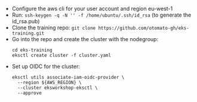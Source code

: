 
- Configure the aws cli for your user account and region eu-west-1
- Run: `ssh-keygen -q -N '' -f /home/ubuntu/.ssh/id_rsa` (to generate the id_rsa.pub)
- Clone the training repo: `git clone https://github.com/otomato-gh/eks-training.git`
- Go into the repo and create the cluster with the nodegroup:
    ```
    cd eks-training
    eksctl create cluster -f cluster.yaml
    ```
- Set up OIDC for the cluster: 
  ```
  eksctl utils associate-iam-oidc-provider \
    --region ${AWS_REGION} \
    --cluster eksworkshop-eksctl \
    --approve
  ```
